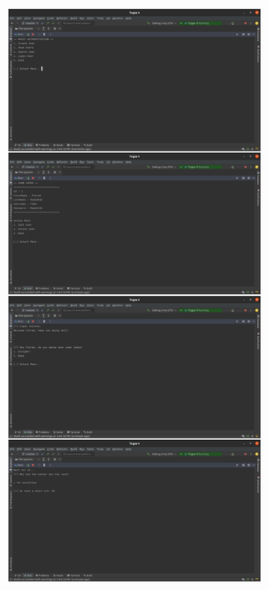 ![](./docs/photos/Screenshot%20from%202023-03-30%2015-44-26.png)
![](./docs/photos/Screenshot%20from%202023-03-30%2015-44-47.png)
![](./docs/photos/Screenshot%20from%202023-03-30%2015-45-05.png)
![](./docs/photos/Screenshot%20from%202023-03-30%2015-45-44.png)